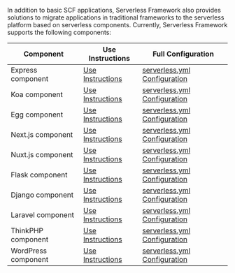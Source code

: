 In addition to basic SCF applications, Serverless Framework also provides solutions to migrate applications in traditional frameworks to the serverless platform based on serverless components. Currently, Serverless Framework supports the following components:


| Component | Use Instructions | Full Configuration |  
| ----------------------- |----------| ------------------------ | 
| Express component     |[Use Instructions](https://github.com/serverless-components/tencent-express/blob/master/README.md)| [serverless.yml Configuration](https://github.com/serverless-components/tencent-express/blob/master/docs/configure.md) |
|  Koa component       |[Use Instructions](https://github.com/serverless-components/tencent-koa/blob/master/README.md)| [serverless.yml Configuration](https://github.com/serverless-components/tencent-koa/blob/master/docs/configure.md)         |      
| Egg component  |[Use Instructions](https://github.com/serverless-components/tencent-egg/blob/master/README.md)| [serverless.yml Configuration](https://github.com/serverless-components/tencent-egg/blob/master/docs/configure.md)   |      
| Next.js component  |[Use Instructions](https://github.com/serverless-components/tencent-nextjs/blob/master/README.md)| [serverless.yml Configuration](https://github.com/serverless-components/tencent-nextjs/blob/master/docs/configure.md)   |
| Nuxt.js component |[Use Instructions](https://github.com/serverless-components/tencent-nuxtjs/blob/master/README.md)| [serverless.yml Configuration](https://github.com/serverless-components/tencent-nuxtjs/blob/master/docs/configure.md) |
| Flask component |[Use Instructions](https://github.com/serverless-components/tencent-flask/blob/master/README.md)| [serverless.yml Configuration](https://github.com/serverless-components/tencent-flask/blob/master/docs/configure.md) |
| Django component |[Use Instructions](https://github.com/serverless-components/tencent-django/blob/master/README.md)| [serverless.yml Configuration](https://github.com/serverless-components/tencent-django/blob/master/docs/configure.md)|
|Laravel component |[Use Instructions](https://github.com/serverless-components/tencent-laravel/blob/master/README.md)|[serverless.yml Configuration](https://github.com/serverless-components/tencent-laravel/blob/master/docs/configure.md)|
|ThinkPHP component |[Use Instructions](https://github.com/serverless-components/tencent-thinkphp/blob/master/README.md)|[serverless.yml Configuration](https://github.com/serverless-components/tencent-thinkphp/blob/master/docs/configure.md)|
|WordPress component |[Use Instructions](https://github.com/serverless-components/tencent-wordpress/blob/master/README.md)|[serverless.yml Configuration](https://github.com/serverless-components/tencent-wordpress/blob/master/docs/configure.md)|

